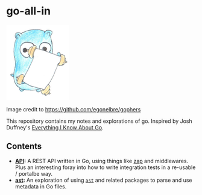 # go-all-in

<img src=".images/go.png" height="200px">

Image credit to https://github.com/egonelbre/gophers

This repository contains my notes and explorations of go. Inspired by Josh Duffney's [Everything I Know About Go](https://github.com/Duffney/everything-i-know-about-go).

## Contents

* **[API](api/):** A REST API written in Go, using things like [zap](https://github.com/uber-go/zap) and middlewares. Plus an interesting foray into how to write integration tests in a re-usable / portalbe way.
* **[ast](ast/):** An exploration of using [`ast`](https://pkg.go.dev/go/ast) and related packages to parse and use metadata in Go files.